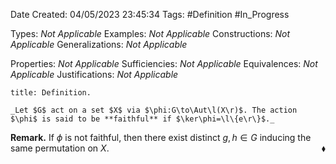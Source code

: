 <div class="topSpace"></div>

Date Created: 04/05/2023 23:45:34
Tags: #Definition #In_Progress

Types: _Not Applicable_
Examples: _Not Applicable_
Constructions: _Not Applicable_
Generalizations: _Not Applicable_

Properties: _Not Applicable_
Sufficiencies: _Not Applicable_
Equivalences: _Not Applicable_
Justifications: _Not Applicable_

``` ad-Definition
title: Definition.

_Let $G$ act on a set $X$ via $\phi:G\to\Aut\l(X\r)$. The action $\phi$ is said to be **faithful** if $\ker\phi=\l\{e\r\}$._

```

**Remark.** If $\phi$ is not faithful, then there exist distinct $g,h\in G$ inducing the same permutation on $X$.<span style="float:right;">$\blacklozenge$</span>
